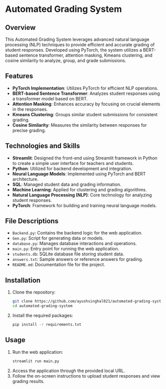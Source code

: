 # Automated Grading System

## Overview
This Automated Grading System leverages advanced natural language processing (NLP) techniques to provide efficient and accurate grading of student responses. Developed using PyTorch, the system utilizes a BERT-based sentence transformer, attention masking, Kmeans clustering, and cosine similarity to analyze, group, and grade submissions.

## Features
- **PyTorch Implementation**: Utilizes PyTorch for efficient NLP operations.
- **BERT-based Sentence Transformer**: Analyzes student responses using a transformer model based on BERT.
- **Attention Masking**: Enhances accuracy by focusing on crucial elements in the responses.
- **Kmeans Clustering**: Groups similar student submissions for consistent grading.
- **Cosine Similarity**: Measures the similarity between responses for precise grading.

## Technologies and Skills
- **Streamlit**: Designed the front-end using Streamlit framework in Python to create a simple user interface for teachers and students.
- **Python**: Utilized for backend development and integration.
- **Neural Language Models**: Implemented using PyTorch and BERT architecture.
- **SQL**: Managed student data and grading information.
- **Machine Learning**: Applied for clustering and grading algorithms.
- **Natural Language Processing (NLP)**: Core technology for analyzing student responses.
- **PyTorch**: Framework for building and training neural language models.

## File Descriptions
- `Backend.py`: Contains the backend logic for the web application.
- `Gen.py`: Script for generating data or models.
- `database.py`: Manages database interactions and operations.
- `main.py`: Entry point for running the web application.
- `students.db`: SQLite database file storing student data.
- `answers.txt`: Sample answers or reference answers for grading.
- `README.md`: Documentation file for the project.

## Installation
1. Clone the repository:
    ```bash
    git clone https://github.com/ayushsinghal021/automated-grading-system.git
    cd automated-grading-system
    ```
2. Install the required packages:
    ```bash
    pip install -r requirements.txt
    ```

## Usage
1. Run the web application:
    ```bash
    streamlit run main.py
    ```
2. Access the application through the provided local URL.
3. Follow the on-screen instructions to upload student responses and view grading results.
